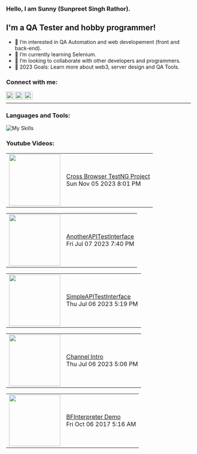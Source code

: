 ### Hello, I am Sunny (Sunpreet Singh Rathor).


## I'm a QA Tester and hobby programmer!
- 👀 I’m interested in QA Automation and web developement (front and back-end).
- 🌱 I’m currently learning Selenium.
- 👯 I’m looking to collaborate with other developers and programmers.
- 🥅 2023 Goals: Learn more about web3, server design and QA Tools.

### Connect with me:
[<img align="left" alt="rathorsunpreet | Youtube" width="22px" src="https://cdn.jsdelivr.net/npm/simple-icons@v3/icons/youtube.svg" title="Youtube Channel"/>][1]
[<img align="left" alt="rathorsunpreet | LinkedIn" width="22px" src="https://cdn.jsdelivr.net/npm/simple-icons@v3/icons/linkedin.svg" title="Linkedin"/>][2]
[<img align="left" alt="rathorsunpreet | Bitbucket Repo" width="22px" src="https://cdn.jsdelivr.net/npm/simple-icons@v3/icons/bitbucket.svg" title="Bitbucket Repo"/>][3]

<br/>

---


### Languages and Tools:
![My Skills](https://skillicons.dev/icons?i=nodejs,html,css,java,py,git,bash,bootstrap,c,cpp,eclipse,express,fastapi,graphql,linux,maven,mongodb,postman,pug,regex,selenium,tailwind,vim,vscode&perline=20)



### Youtube Videos:
<!-- YOUTUBE:START --><table><tr><td><a href="https://www.youtube.com/watch?v=sryHxDWeVfA"><img width="140px" src="http://img.youtube.com/vi/sryHxDWeVfA/maxresdefault.jpg"></a></td>
<td><a href="https://www.youtube.com/watch?v=sryHxDWeVfA">Cross Browser TestNG Project</a><br/>Sun Nov 05 2023 8:01 PM</td></tr></table>
<table><tr><td><a href="https://www.youtube.com/watch?v=QZXw-YRT838"><img width="140px" src="http://img.youtube.com/vi/QZXw-YRT838/maxresdefault.jpg"></a></td>
<td><a href="https://www.youtube.com/watch?v=QZXw-YRT838">AnotherAPITestInterface</a><br/>Fri Jul 07 2023 7:40 PM</td></tr></table>
<table><tr><td><a href="https://www.youtube.com/watch?v=4jL9hjtmDRA"><img width="140px" src="http://img.youtube.com/vi/4jL9hjtmDRA/maxresdefault.jpg"></a></td>
<td><a href="https://www.youtube.com/watch?v=4jL9hjtmDRA">SimpleAPITestInterface</a><br/>Thu Jul 06 2023 5:19 PM</td></tr></table>
<table><tr><td><a href="https://www.youtube.com/watch?v=BC4FuxMM-40"><img width="140px" src="http://img.youtube.com/vi/BC4FuxMM-40/maxresdefault.jpg"></a></td>
<td><a href="https://www.youtube.com/watch?v=BC4FuxMM-40">Channel Intro</a><br/>Thu Jul 06 2023 5:06 PM</td></tr></table>
<table><tr><td><a href="https://www.youtube.com/watch?v=7mxBqIvTNXc"><img width="140px" src="http://img.youtube.com/vi/7mxBqIvTNXc/maxresdefault.jpg"></a></td>
<td><a href="https://www.youtube.com/watch?v=7mxBqIvTNXc">BFInterpreter Demo</a><br/>Fri Oct 06 2017 5:16 AM</td></tr></table>
<!-- YOUTUBE:END -->


[1]: https://www.youtube.com/@SunpreetRathor/featured
[2]: https://www.linkedin.com/in/rathorsunpreet/
[3]: https://bitbucket.org/rathorsunpreet/workspace/repositories/
